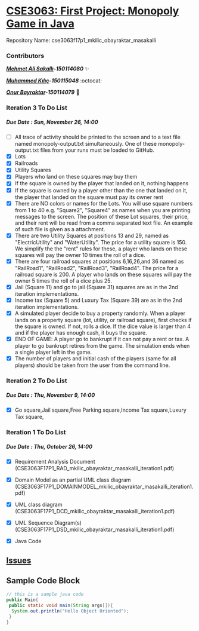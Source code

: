 # [CSE3063: First Project: Monopoly Game in Java](https://github.com/muhammeddkilicc/cse3063f17p1_mkilic_obayraktar_masakalli "CSE3063 Java Project")
Repository Name: cse3063f17p1_mkilic_obayraktar_masakalli

### Contributors

__*[Mehmet Ali Sakallı](https://github.com/mehmetalisakalli)-150114080*__ :sparkles:

__*[Muhammed Kılıç](https://github.com/muhammeddkilicc/)-150115048*__ :octocat:

__*[Onur Bayraktar](https://github.com/onurbayraktar)-150114079*__ :rocket:



### Iteration 3 To Do List
##### Due Date : Sun, November 26, 14:00
- [ ] All trace of activity should be printed to the screen and to a text file named monopoly-output.txt simultaneously. One of these monopoly-output.txt files from your runs must be loaded to GitHub. 
- [x] Lots
- [x] Railroads
- [x] Utility Squares
- [x] Players who land on these squares may buy them
- [x] If the square is owned by the player that landed on it, nothing happens
- [x] If the square is owned by a player other than the one that landed on it, the player that landed on the square must pay its owner rent
- [x] There are NO colors or names for the Lots. You will use square numbers from 1 to 40 e.g. "Square2", "Square4" as names when you are printing messages to the screen. The position of these Lot squares, their price, and their rent will be read from a comma separated text file. An example of such file is given as a attachment.
- [x] There are two Utility Squares at positions 13 and 29, named as "ElectricUtility" and "WaterUtility". The price for a utility square is 150. We simplify the the "rent" rules for these, a player who lands on these squares will pay the owner 10 times the roll of a dice.
- [x] There are four railroad squares at positions 6,16,26,and 36 named as "RailRoad1",  "RailRoad2", "RailRoad3", "RailRoad4". The price for a railroad square is 200. A player who lands on these squares will pay the owner 5 times the roll of a dice plus 25.
- [x] Jail (Square 11) and go to jail (Square 31) squares are as in the 2nd iteration implementations.
- [x] Income tax (Square 5) and Luxury Tax (Square 39) are as in the 2nd iteration implementations. 
- [x]  A simulated player decide to buy a property randomly. When a player lands on a  property square (lot, utility, or railroad square), first checks if the square is owned. If not, rolls a dice. If the dice value is larger than 4 and if the player has enough cash, it buys the square. 
- [x]  END OF GAME: A player go to bankrupt if it can not pay a rent or tax. A player to go bankrupt retires from the game. The simulation ends when a single player left in the game.
- [x] The number of players and initial cash of the players (same for all players) should be taken from the user from the command line. 

### Iteration 2 To Do List
##### Due Date : Thu, November 9, 14:00
- [x] Go square,Jail square,Free Parking square,Income Tax square,Luxury Tax square,


 ### Iteration 1 To Do List
 ##### Due Date : Thu, October 26, 14:00

- [x] Requirement Analysis Document (CSE3063F17P1_RAD_mkilic_obayraktar_masakalli_iteration1.pdf)
- [x] Domain Model as an partial UML class diagram (CSE3063F17P1_DOMAINMODEL_mkilic_obayraktar_masakalli_iteration1.pdf)
- [x] UML class diagram (CSE3063F17P1_DCD_mkilic_obayraktar_masakalli_iteration1.pdf)
- [x] UML Sequence Diagram(s) (CSE3063F17P1_DSD_mkilic_obayraktar_masakalli_iteration1.pdf)
- [x] Java Code


## [Issues](https://github.com/muhammeddkilicc/cse3063f17p1_mkilic_obayraktar_masakalli/issues)

## Sample Code Block

``` java
// this is a sample java code
public Main{
 public static void main(String args[]){
  System.out.println("Hello Object Oriented");
 }
}
```
